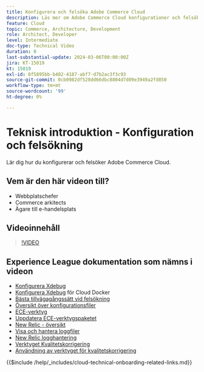 ```yaml
---
title: Konfigurera och felsöka Adobe Commerce Cloud
description: Läs mer om Adobe Commerce Cloud konfigurationer och felsökning.
feature: Cloud
topic: Commerce, Architecture, Development
role: Architect, Developer
level: Intermediate
doc-type: Technical Video
duration: 0
last-substantial-update: 2024-03-06T00:00:00Z
jira: KT-15019
kt: 15019
exl-id: 8f5895bb-b402-4187-abf7-d7b2ac3f3c93
source-git-commit: 0cb0982df528dd66dbc8804d7d09e3949a2fd850
workflow-type: tm+mt
source-wordcount: '99'
ht-degree: 0%

---
```


# Teknisk introduktion - Konfiguration och felsökning

Lär dig hur du konfigurerar och felsöker Adobe Commerce Cloud.

## Vem är den här videon till?

- Webbplatschefer
- Commerce arkitects
- Ägare till e-handelsplats

## Videoinnehåll

>[!VIDEO](https://video.tv.adobe.com/v/3427709?learn=on)

## Experience League dokumentation som nämns i videon

- [Konfigurera Xdebug](https://experienceleague.adobe.com/docs/commerce-cloud-service/user-guide/develop/test/debug.html)
- [Konfigurera Xdebug](https://developer.adobe.com/commerce/cloud-tools/docker/test/configure-xdebug/) för Cloud Docker
- [Bästa tillvägagångssätt vid felsökning](https://experienceleague.adobe.com/docs/commerce-operations/implementation-playbook/best-practices/development/debugging.html)
- [Översikt över konfigurationsfiler](https://experienceleague.adobe.com/docs/commerce-cloud-service/user-guide/configure/overview.html)
- [ECE-verktyg](https://experienceleague.adobe.com/docs/commerce-cloud-service/user-guide/dev-tools/ece-tools/package-overview.html)
- [Uppdatera ECE-verktygspaketet](https://experienceleague.adobe.com/docs/commerce-cloud-service/user-guide/dev-tools/ece-tools/update-package.html)
- [New Relic - översikt](https://experienceleague.adobe.com/docs/commerce-cloud-service/user-guide/monitor/new-relic/new-relic-service.html)
- [Visa och hantera loggfiler](https://experienceleague.adobe.com/docs/commerce-cloud-service/user-guide/develop/test/log-locations.html)
- [New Relic logghantering](https://experienceleague.adobe.com/docs/commerce-cloud-service/user-guide/monitor/new-relic/log-management.html)
- [Verktyget Kvalitetskorrigering](https://experienceleague.adobe.com/tools/commerce-quality-patches/index.html)
- [Användning av verktyget för kvalitetskorrigering](https://experienceleague.adobe.com/docs/commerce-operations/tools/quality-patches-tool/usage.html)

{{$include /help/_includes/cloud-technical-onboarding-related-links.md}}
